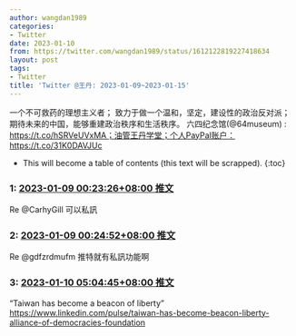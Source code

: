 ```yaml
---
author: wangdan1989
categories:
- Twitter
date: 2023-01-10
from: https://twitter.com/wangdan1989/status/1612122819227418634
layout: post
tags:
- Twitter
title: 'Twitter @王丹: 2023-01-09~2023-01-15'
---
```


一个不可救药的理想主义者； 致力于做一个温和，坚定，建设性的政治反对派； 期待未来的中国，能够重建政治秩序和生活秩序。 六四纪念馆(@64museum) : https://t.co/hSRVeUVxMA；油管王丹学堂；个人PayPal账户：https://t.co/31K0DAVJUc 

* This will become a table of contents (this text will be scrapped).
{:toc}

### 1: [2023-01-09 00:23:26+08:00 推文](https://twitter.com/wangdan1989/status/1612122819227418634)

Re @CarhyGill 可以私訊

### 2: [2023-01-09 00:24:52+08:00 推文](https://twitter.com/wangdan1989/status/1612123178125627392)

Re @gdfzrdmufm 推特就有私訊功能啊

### 3: [2023-01-10 05:04:45+08:00 推文](https://twitter.com/wangdan1989/status/1612556004360859648)

“Taiwan has become a beacon of liberty” <a href="https://www.linkedin.com/pulse/taiwan-has-become-beacon-liberty-alliance-of-democracies-foundation" target="_blank" rel="noopener noreferrer">https://www.linkedin.com/pulse/taiwan-has-become-beacon-liberty-alliance-of-democracies-foundation</a>

